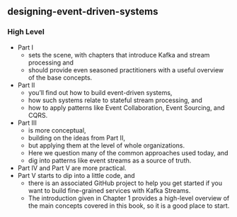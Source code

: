 
## designing-event-driven-systems

### High Level 
- Part I 
    - sets the scene, with chapters that introduce Kafka and stream processing and 
    - should provide even seasoned practitioners with a useful overview of the base concepts. 
- Part II 
	- you’ll find out how to build event-driven systems, 
	- how such systems relate to stateful stream processing, and 
	- how to apply patterns like Event Collaboration, Event Sourcing, and CQRS. 
- Part III 
    - is more conceptual, 
    - building on the ideas from Part II, 
    - but applying them at the level of whole organizations. 
    - Here we question many of the common approaches used today, and 
    - dig into patterns like event streams as a source of truth. 
- Part IV and Part V are more practical. 
- Part V starts to dip into a little code, and 
    - there is an associated GitHub project to help you get started if you want to build fine-grained services with Kafka Streams.
    - The introduction given in Chapter 1 provides a high-level overview of the main concepts covered in this book, so it is a good place to start.
    
    